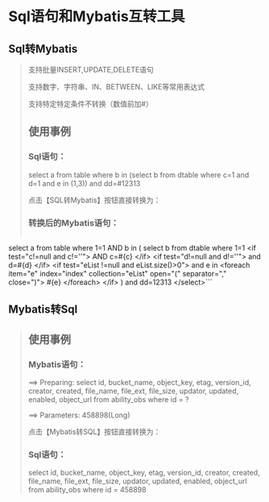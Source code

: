 # Sql语句和Mybatis互转工具

## Sql转Mybatis
> 支持批量INSERT,UPDATE,DELETE语句
>
> 支持数字、字符串、IN、BETWEEN、LIKE等常用表达式
> 
> 支持特定特定条件不转换（数值前加#）
> ## 使用事例
> ### Sql语句：
>
> select a from table where b in (select b from dtable where c=1 and d=1 and e in (1,3)) and dd=#12313
>
> 点击【SQL转Mybatis】按钮直接转换为：
>
> ### 转换后的Mybatis语句：
> ```&lt;select id=&quot;getProjectById&quot; resultType=&quot;com.sdk.bo.ProjectBO&quot;&gt;
select a from table where 1=1 AND  b  in (
select b from dtable where 1=1
&lt;if test=&quot;c!=null and c!=&#x27;&#x27;&quot;&gt;
	  AND c=#{c}
&lt;/if&gt;
&lt;if test=&quot;d!=null and d!=&#x27;&#x27;&quot;&gt;
	  and d=#{d}
&lt;/if&gt;
&lt;if test=&quot;eList !=null and eList.size()&gt;0&quot;&gt;
	  and e in 
	&lt;foreach item=&quot;e&quot; index=&quot;index&quot; collection=&quot;eList&quot; open=&quot;(&quot; separator=&quot;,&quot; close=&quot;)&quot;&gt;
		#{e}
	&lt;/foreach&gt;
&lt;/if&gt;
) and dd=12313
&lt;/select&gt;```
> 

## Mybatis转Sql
> ## 使用事例
>
> ### Mybatis语句：
>
> ==>  Preparing: select id, bucket_name, object_key, etag, version_id, creator, created, file_name, file_ext, file_size, updator, updated, enabled, object_url from ability_obs where id = ? 
>
> ==> Parameters: 458898(Long)
>
> 点击【Mybatis转SQL】按钮直接转换为：
>
> ### Sql语句：
>
> select id, bucket_name, object_key, etag, version_id, creator, created, file_name, file_ext, file_size, updator, updated, enabled, object_url from ability_obs where id = 458898
